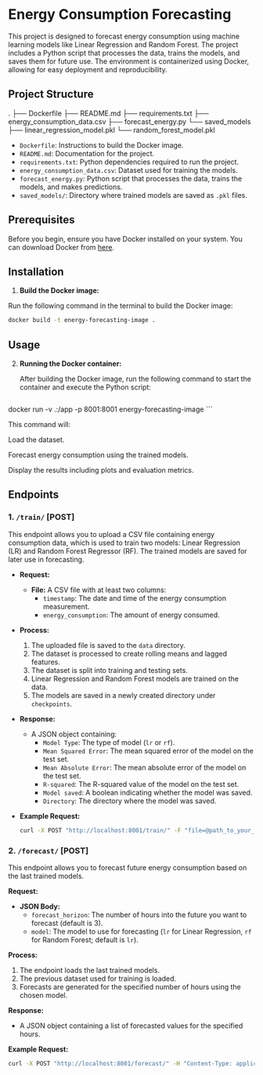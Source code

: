 # Energy Consumption Forecasting

This project is designed to forecast energy consumption using machine learning models like Linear Regression and Random Forest. The project includes a Python script that processes the data, trains the models, and saves them for future use. The environment is containerized using Docker, allowing for easy deployment and reproducibility.

## Project Structure

.
├── Dockerfile
├── README.md
├── requirements.txt
├── energy_consumption_data.csv
├── forecast_energy.py
└── saved_models
├── linear_regression_model.pkl
└── random_forest_model.pkl


- `Dockerfile`: Instructions to build the Docker image.
- `README.md`: Documentation for the project.
- `requirements.txt`: Python dependencies required to run the project.
- `energy_consumption_data.csv`: Dataset used for training the models.
- `forecast_energy.py`: Python script that processes the data, trains the models, and makes predictions.
- `saved_models/`: Directory where trained models are saved as `.pkl` files.

## Prerequisites

Before you begin, ensure you have Docker installed on your system. You can download Docker from [here](https://www.docker.com/products/docker-desktop).

## Installation


1. **Build the Docker image:**

Run the following command in the terminal to build the Docker image:

```bash
docker build -t energy-forecasting-image .
```

## Usage

2. **Running the Docker container:**

     After building the Docker image, run the following command to start the container and execute the Python script:

     ```bash
  docker run -v .:/app -p 8001:8001 energy-forecasting-image
      ```

  This command will:

  Load the dataset. 

  Forecast energy consumption using the trained      models.

  Display the results including plots and evaluation metrics.

## Endpoints

### 1. `/train/` [POST]
This endpoint allows you to upload a CSV file containing energy consumption data, which is used to train two models: Linear Regression (LR) and Random Forest Regressor (RF). The trained models are saved for later use in forecasting.

- **Request:**
  - **File:** A CSV file with at least two columns:
    - `timestamp`: The date and time of the energy consumption measurement.
    - `energy_consumption`: The amount of energy consumed.

- **Process:**
  1. The uploaded file is saved to the `data` directory.
  2. The dataset is processed to create rolling means and lagged features.
  3. The dataset is split into training and testing sets.
  4. Linear Regression and Random Forest models are trained on the data.
  5. The models are saved in a newly created directory under `checkpoints`.

- **Response:**
  - A JSON object containing:
    - `Model Type`: The type of model (`lr` or `rf`).
    - `Mean Squared Error`: The mean squared error of the model on the test set.
    - `Mean Absolute Error`: The mean absolute error of the model on the test set.
    - `R-squared`: The R-squared value of the model on the test set.
    - `Model saved`: A boolean indicating whether the model was saved.
    - `Directory`: The directory where the model was saved.

- **Example Request:**
  ```bash
  curl -X POST "http://localhost:8001/train/" -F "file=@path_to_your_file/energy_consumption_data.csv"

### 2. `/forecast/` [POST]
This endpoint allows you to forecast future energy consumption based on the last trained models.

**Request:**

- **JSON Body:**
  - `forecast_horizon`: The number of hours into the future you want to forecast (default is 3).
  - `model`: The model to use for forecasting (`lr` for Linear Regression, `rf` for Random Forest; default is `lr`).

**Process:**

1. The endpoint loads the last trained models.
2. The previous dataset used for training is loaded.
3. Forecasts are generated for the specified number of hours using the chosen model.

**Response:**

- A JSON object containing a list of forecasted values for the specified hours.

**Example Request:**

```bash
curl -X POST "http://localhost:8001/forecast/" -H "Content-Type: application/json" -d '{"forecast_horizon": 3, "model": "lr"}'
